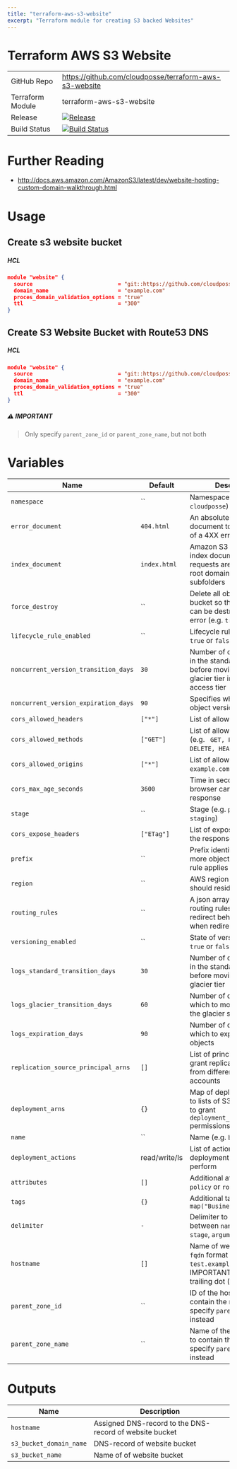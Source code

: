 ```yaml
---
title: "terraform-aws-s3-website"
excerpt: "Terraform module for creating S3 backed Websites"
---
```

# Terraform AWS S3 Website

|||
|------|------|
|GitHub Repo|https://github.com/cloudposse/terraform-aws-s3-website|
|Terraform Module|terraform-aws-s3-website|
|Release|[![Release](https://img.shields.io/github/release/cloudposse/terraform-aws-s3-website.svg)](https://github.com/cloudposse/terraform-aws-s3-website/releases)|
|Build Status|[![Build Status](https://travis-ci.org/cloudposse/terraform-aws-s3-website.svg?branch=master)](https://travis-ci.org/cloudposse/terraform-aws-s3-website)|


# Further Reading

* http://docs.aws.amazon.com/AmazonS3/latest/dev/website-hosting-custom-domain-walkthrough.html

# Usage

## Create s3 website bucket

##### HCL
```json
module "website" {
  source                           = "git::https://github.com/cloudposse/terraform-aws-s3-website.git?ref=master"
  domain_name                      = "example.com"
  proces_domain_validation_options = "true"
  ttl                              = "300"
}
```


## Create S3 Website Bucket with Route53 DNS

##### HCL
```json
module "website" {
  source                           = "git::https://github.com/cloudposse/terraform-aws-s3-website.git?ref=master"
  domain_name                      = "example.com"
  proces_domain_validation_options = "true"
  ttl                              = "300"
}
```



##### :warning: IMPORTANT
> Only specify `parent_zone_id` or `parent_zone_name`, but not both

# Variables

|Name|Default|Description|Required|
|------|------|------|------|
|`namespace`|``|Namespace (e.g. `cp` or `cloudposse`)|Yes|
|`error_document`|`404.html`|An absolute path to the document to return in case of a 4XX error|No|
|`index_document`|`index.html`|Amazon S3 returns this index document when requests are made to the root domain or any of the subfolders|No|
|`force_destroy`|``|Delete all objects from the bucket so that the bucket can be destroyed without error (e.g. `true` or `false`)|No|
|`lifecycle_rule_enabled`|``|Lifecycle rule status (e.g. `true` or `false`)|No|
|`noncurrent_version_transition_days`|`30`|Number of days to persist in the standard storage tier before moving to the glacier tier infrequent access tier|No|
|`noncurrent_version_expiration_days`|`90`|Specifies when noncurrent object versions expire|No|
|`cors_allowed_headers`|`["*"]`|List of allowed headers|No|
|`cors_allowed_methods`|`["GET"]`|List of allowed methods (e.g. ` GET, PUT, POST, DELETE, HEAD`)|No|
|`cors_allowed_origins`|`["*"]`|List of allowed origins (e.g. ` example.com, test.com`)|No|
|`cors_max_age_seconds`|`3600`|Time in seconds that browser can cache the response|No|
|`stage`|``|Stage (e.g. `prod`, `dev`, `staging`)|Yes|
|`cors_expose_headers`|`["ETag"]`|List of expose header in the response|No|
|`prefix`|``|Prefix identifying one or more objects to which the rule applies|No|
|`region`|``|AWS region this bucket should reside in|No|
|`routing_rules`|``|A json array containing routing rules describing redirect behavior and when redirects are applied|No|
|`versioning_enabled`|``|State of versioning (e.g. `true` or `false`)|No|
|`logs_standard_transition_days`|`30`|Number of days to persist in the standard storage tier before moving to the glacier tier|No|
|`logs_glacier_transition_days`|`60`|Number of days after which to move the data to the glacier storage tier|No|
|`logs_expiration_days`|`90`|Number of days after which to expunge the objects|No|
|`replication_source_principal_arns`|`[]`|List of principal ARNs to grant replication access from different AWS accounts|No|
|`deployment_arns`|`{}`|Map of deployment ARNs to lists of S3 path prefixes to grant `deployment_actions` permissions|No|
|`name`|``|Name  (e.g. `bastion` or `db`)|Yes|
|`deployment_actions`|read/write/ls|List of actions to permit deployment ARNs to perform|No|
|`attributes`|`[]`|Additional attributes (e.g. `policy` or `role`)|No|
|`tags`|`{}`|Additional tags  (e.g. `map("BusinessUnit","XYZ")`|No|
|`delimiter`|`-`|Delimiter to be used between `name`, `namespace`, `stage`, `arguments`, etc.|No|
|`hostname`|`[]`|Name of website bucket in `fqdn` format (e.g. `test.example.com`). IMPORTANT! Do not add trailing dot (`.`)|Yes|
|`parent_zone_id`|``|ID of the hosted zone to contain the record or specify `parent_zone_name` instead|No|
|`parent_zone_name`|``|Name of the hosted zone to contain the record or specify `parent_zone_id` instead|No|

# Outputs

|Name|Description|
|------|------|
|`hostname`|Assigned DNS-record to the DNS-record of website bucket|
|`s3_bucket_domain_name`|DNS-record of website bucket|
|`s3_bucket_name`|Name of of website bucket|
